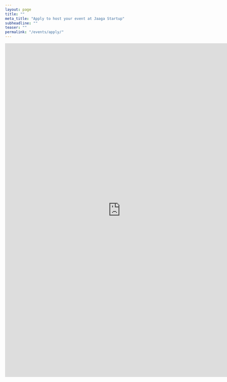 ```yaml
---
layout: page
title: ""
meta_title: "Apply to host your event at Jaaga Startup"
subheadline: ""
teaser: ""
permalink: "/events/apply/"
---
```



<!-- BEGIN Podio web form -->
<!-- <script src="https://podio.com/webforms/14807215/992949.js"></script>
<script type="text/javascript">
  _podioWebForm.render("992949")
</script>
<noscript>
  <a href="https://podio.com/webforms/14807215/992949" target="_blank">Please fill out the form</a>
</noscript> -->
<!-- END Podio web form -->

<iframe src='https://forms.zohopublic.com/tejpochiraju/form/HostyourEventatJaagaStartup/formperma/_m676f1626g33M3g61bM171GE' width="760" height="1100" frameborder="0" marginheight="0" marginwidth="0"></iframe>
